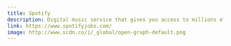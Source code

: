 ```yaml
---
title: Spotify
description: Digital music service that gives you access to millions of songs
link: https://www.spotifyjobs.com/
image: http://www.scdn.co/i/_global/open-graph-default.png
---
```

